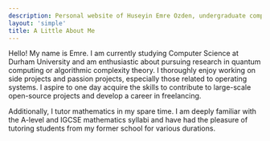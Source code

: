 ```yaml
---
description: Personal website of Huseyin Emre Ozden, undergraduate computer science student and contract software developer
layout: 'simple'
title: A Little About Me
---
```


Hello! My name is Emre. I am currently studying Computer Science at Durham University and am enthusiastic about pursuing research in quantum computing or algorithmic complexity theory. I thoroughly enjoy working on side projects and passion projects, especially those related to operating systems. I aspire to one day acquire the skills to contribute to large-scale open-source projects and develop a career in freelancing.

Additionally, I tutor mathematics in my spare time. I am deeply familiar with the A-level and IGCSE mathematics syllabi and have had the pleasure of tutoring students from my former school for various durations.
